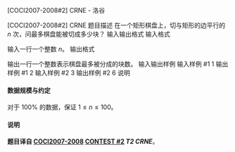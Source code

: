 



[COCI2007-2008#2] CRNE - 洛谷














[COCI2007-2008#2] CRNE
题目描述
在一个矩形棋盘上，切与矩形的边平行的 $n$ 次，问最多棋盘能被切成多少块？
输入输出格式
输入格式

输入一行一个整数 $n$。
输出格式

输出一行一个整数表示棋盘最多被分成的块数。
输入输出样例
输入样例 #1
1
输出样例 #1
2
输入样例 #2
3
输出样例 #2
6
说明
#### 数据规模与约定

对于 $100\%$ 的数据，保证 $1\le n\le 100$。
#### 说明

**题目译自 [COCI2007-2008](https://hsin.hr/coci/archive/2007_2008/) [CONTEST #2](https://hsin.hr/coci/archive/2007_2008/contest2_tasks.pdf) *T2 CRNE***。






